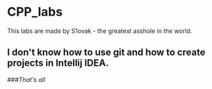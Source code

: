 # CPP_labs

This labs are made by S1ovak - the greatest asshole in the world.

## **I don't know how to use git and how to create projects in Intellij IDEA.**
###_That's all_